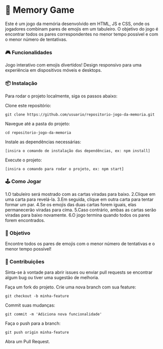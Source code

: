 # 🧠 Memory Game
Este é um jogo da memória desenvolvido em HTML, JS e CSS, onde os jogadores combinam pares de emojis em um tabuleiro. O objetivo do jogo é encontrar todos os pares correspondentes no menor tempo possível e com o menor número de tentativas.

### 🎮 Funcionalidades
Jogo interativo com emojis divertidos!
Design responsivo para uma experiência em dispositivos móveis e desktops.


### 📦 Instalação
Para rodar o projeto localmente, siga os passos abaixo:

Clone este repositório:

```
git clone https://github.com/usuario/repositorio-jogo-da-memoria.git
```

Navegue até a pasta do projeto:
```
cd repositorio-jogo-da-memoria
```

Instale as dependências necessárias:

```
[insira o comando de instalação das dependências, ex: npm install]
```

Execute o projeto:
```
[insira o comando para rodar o projeto, ex: npm start]
```

### 🕹️ Como Jogar

1.O tabuleiro será mostrado com as cartas viradas para baixo.
2.Clique em uma carta para revelá-la.
3.Em seguida, clique em outra carta para tentar formar um par.
4.Se os emojis das duas cartas forem iguais, elas permanecerão viradas para cima.
5.Caso contrário, ambas as cartas serão viradas para baixo novamente.
6.O jogo termina quando todos os pares forem encontrados.





### 🎯 Objetivo

Encontre todos os pares de emojis com o menor número de tentativas e o menor tempo possível!





### 🤝 Contribuições

Sinta-se à vontade para abrir issues ou enviar pull requests se encontrar algum bug ou tiver uma sugestão de melhoria.

Faça um fork do projeto.
Crie uma nova branch com sua feature:

```
git checkout -b minha-feature
```
Commit suas mudanças:

```
git commit -m 'Adiciona nova funcionalidade'
```
Faça o push para a branch:

```
git push origin minha-feature
```
Abra um Pull Request.
